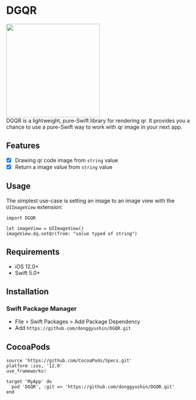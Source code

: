 # DGQR

<img src="https://user-images.githubusercontent.com/34573243/152682041-f553ceb6-d1b2-419e-8dd3-ffc6ac6b7216.png" width=250 /> <br/>
DGQR is a lightweight, pure-Swift library for rendering qr. It provides you a chance to use a pure-Swift way to work with qr image in your next app. 

## Features
- [x] Drawing qr code image from ```string``` value
- [x] Return a image value from ```string``` value 

## Usage
The simplest use-case is setting an image to an image view with the ```UIImageView``` extension: 
```
import DGQR

let imageView = UIImageView()
imageView.dq.setQr(from: "value typed of string")
```

## Requirements
- iOS 12.0+
- Swift 5.0+

## Installation
### Swift Package Manager
- File > Swift Packages > Add Package Dependency
- Add ```https://github.com/donggyushin/DGQR.git```

## CocoaPods
```
source 'https://github.com/CocoaPods/Specs.git'
platform :ios, '12.0'
use_frameworks!

target 'MyApp' do
  pod 'DGQR', :git => 'https://github.com/donggyushin/DGQR.git'
end
```
